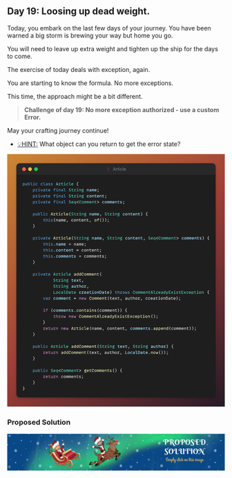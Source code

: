 ## Day 19: Loosing up dead weight.

Today, you embark on the last few days of your journey.
You have been warned a big storm is brewing your way but home you go.

You will need to leave up extra weight and tighten up the ship 
for the days to come.

The exercise of today deals with exception, again.

You are starting to know the formula. No more exceptions.

This time, the approach might be a bit different.

> **Challenge of day 19: No more exception authorized - use a custom Error.**

May your crafting journey continue!

- <u>💡HINT:</u> What object can you return to get the error state?

![snippet of the day](snippet.png)

### Proposed Solution
[![Proposed Solution Guide](../../img/proposed-solution.png)](solution/step-by-step.md)